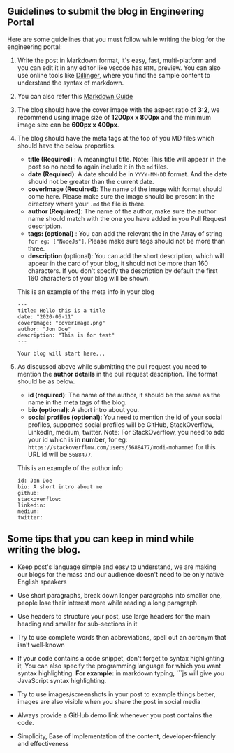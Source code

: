 ## Guidelines to submit the blog in Engineering Portal

Here are some guidelines that you must follow while writing the blog for the engineering portal:

1. Write the post in Markdown format, it's easy, fast, multi-platform and you can edit it in any editor like vscode has `HTML` preview. You can also use online tools like [Dillinger](https://dillinger.io/), where you find the sample content to understand the syntax of markdown.
2. You can also refer this [Markdown Guide](https://github.com/adam-p/markdown-here/wiki/Markdown-Cheatsheet)

3. The blog should have the cover image with the aspect ratio of **3:2**, we recommend using image size of **1200px x 800px** and the minimum image size can be **600px x 400px**.

4. The blog should have the meta tags at the top of you MD files which should have the below properties.

   - **title (Required)** : A meaningfull title.
     Note: This title will appear in the post so no need to again include it in the `md` files.
   - **date (Required)**: A date should be in `YYYY-MM-DD` format. And the date should not be greater than the current date.
   - **coverImage (Required)**: The name of the image with format should come here. Please make sure the image should be present in the directory where your `.md` the file is there.
   - **author (Required)**: The name of the author, make sure the author name should match with the one you have added in you Pull Request description.
   - **tags: (optional)** : You can add the relevant the in the Array of string `for eg: ["NodeJs"]`. Please make sure tags should not be more than three.
   - **description** (optional): You can add the short description, which will appear in the card of your blog, it should not be more than 160 characters. If you don't specify the description by default the first 160 characters of your blog will be shown.

   This is an example of the meta info in your blog

   ```
   ---
   title: Hello this is a title
   date: "2020-06-11"
   coverImage: "coverImage.png"
   author: "Jon Doe"
   description: "This is for test"
   ---

   Your blog will start here...

   ```

5. As discussed above while submitting the pull request you need to mention the **author details** in the pull request description. The format should be as below.

   - **id (required)**: The name of the author, it should be the same as the name in the meta tags of the blog.
   - **bio (optional)**: A short intro about you.
   - **social profiles (optional)**: You need to mention the id of your social profiles, supported social profiles will be GitHub, StackOverflow, LinkedIn, medium, twitter.
     Note: For StackOverflow, you need to add your id which is in **number**, for eg: `https://stackoverflow.com/users/5688477/modi-mohammed` for this URL id will be `5688477`.

   This is an example of the author info

   ```
   id: Jon Doe
   bio: A short intro about me
   github:
   stackoverflow:
   linkedin:
   medium:
   twitter:
   ```

## Some tips that you can keep in mind while writing the blog.

- Keep post's language simple and easy to understand, we are making our blogs for the mass and our audience doesn't need to be only native English speakers

- Use short paragraphs, break down longer paragraphs into smaller one, people lose their interest more while reading a long paragraph

- Use headers to structure your post, use large headers for the main heading and smaller for sub-sections in it

- Try to use complete words then abbreviations, spell out an acronym that isn’t well-known

- If your code contains a code snippet, don't forget to syntax highlighting it, You can also specify the programming language for which you want syntax highlighting.
  **For example:** in markdown typing, ```js will give you JavaScript syntax highlighting.

- Try to use images/screenshots in your post to example things better, images are also visible when you share the post in social media

- Always provide a GitHub demo link whenever you post contains the code.

- Simplicity, Ease of Implementation of the content, developer-friendly and effectiveness
